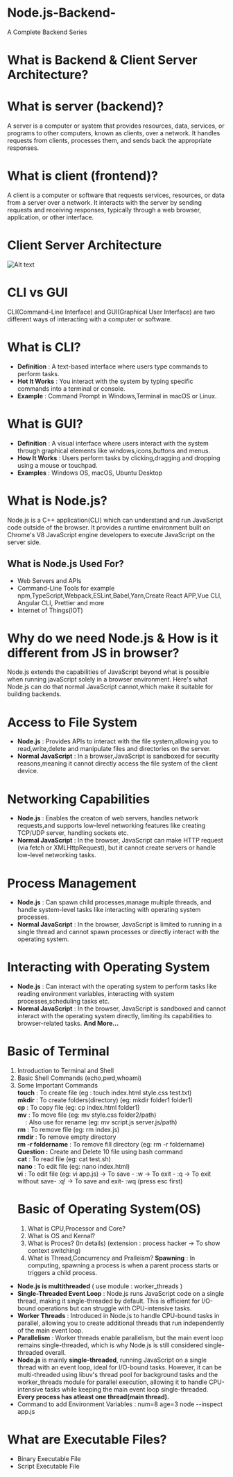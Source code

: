 # Node.js-Backend-
A Complete Backend Series
# What is Backend & Client Server Architecture?
# What is server (backend)?
A server is a computer or system that provides resources, data, services, or programs to other computers, known as clients, over a network. It handles requests from clients, processes them, and sends back the appropriate responses.
# What is client (frontend)?
A client is a computer or software that requests services, resources, or data from a server over a network. It interacts with the server by sending requests and receiving responses, typically through a web browser, application, or other interface.
# Client Server Architecture
![Alt text](https://www.scaler.com/topics/images/client-server-architecture.webp)

# CLI vs GUI
CLI(Command-Line Interface) and GUI(Graphical User Interface) are two different ways of interacting with a computer or software.
# What is CLI?
* **Definition** : A text-based interface where users type commands to perform tasks.
* **Hot It Works** : You interact with the system by typing specific commands into a terminal or 
  console.
* **Example** : Command Prompt in Windows,Terminal in macOS or Linux.
# What is GUI?
* **Definition** : A visual interface where users interact with the system through graphical elements like windows,icons,buttons and menus.
* **How It Works** : Users perform tasks by clicking,dragging and dropping using a mouse or touchpad.
* **Examples** : Windows OS, macOS, Ubuntu Desktop
# What is Node.js?
Node.js is a C++ application(CLI) which can understand and run JavaScript code outside  of the browser. It provides a runtime environment built on Chrome's V8 JavaScript engine developers to execute JavaScript on the server side.
## What is Node.js Used For?
* Web Servers and APIs
* Command-Line Tools for example npm,TypeScript,Webpack,ESLint,Babel,Yarn,Create React APP,Vue CLI, Angular CLI, Prettier and more
* Internet of Things(IOT)
# Why do we need Node.js & How is it different from JS in browser?
Node.js extends the capabilities of JavaScript beyond what is possible when running javaScript solely in a browser environment. Here's what Node.js can do that normal JavaScript cannot,which make it suitable for building backends.
# Access to File System
* **Node.js** : Provides APIs to interact with the file system,allowing you to read,write,delete and manipulate files and directories on the server.
* **Normal JavaScript** : In a browser,JavaScript is sandboxed for security reasons,meaning it cannot directly access the file system of the client device.
# Networking Capabilities
* **Node.js** : Enables the creaton of web servers, handles network requests,and supports low-level networking features like creating TCP/UDP server, handling sockets etc.
* **Normal JavaScript** : In the browser, JavaScript can make HTTP request (via fetch or XMLHttpRequest), but it cannot create servers or handle low-level networking tasks.
# Process Management
* **Node.js** : Can spawn child processes,manage multiple threads, and handle system-level tasks like interacting with operating system processes.
* **Normal JavaScript** : In the browser, JavaScript is limited to running in a single thread and cannot spawn processes or directly interact with the operating system.
# Interacting with Operating System
* **Node.js** : Can interact with the operating system to perform tasks like reading environment variables, interacting with system processes,scheduling tasks etc.
* **Normal JavaScript** : In the browser, JavaScript is sandboxed and cannot interact with the operating system directly, limiting its capabilities to browser-related tasks.
**And More...**
# Basic of Terminal
1. Introduction to Terminal and Shell
2. Basic Shell Commands (echo,pwd,whoami)
3. Some Important Commands<br>
   **touch** : To create file (eg : touch index.html style.css test.txt)<br>
   **mkdir** : To create folders(directory) (eg: mkdir folder1 folder1)<br>
   **cp** : To copy file (eg: cp index.html folder1) <br>
   **mv** : To move file (eg: mv style.css folder2/path) <br>
        `  `  : Also use for rename (eg: mv script.js server.js/path) <br>
   **rm** : To remove file (eg: rm index.js) <br>
   **rmdir** : To remove empty directory <br>
   **rm -r foldername** : To remove fill directory (eg: rm -r foldername)<br>
   **Question :** Create and Delete 10 file using bash command<br>
   **cat** : To read file (eg: cat test.sh)<br>
   **nano** : To edit file (eg: nano index.html)<br>
   **vi** : To edit file (eg: vi app.js) -> To save - :w -> To exit - :q -> To exit without save- :q! -> To save and exit- :wq (press esc first)<br>
   # Basic of Operating System(OS)
    1. What is CPU,Processor and Core?
    2. What is OS and Kernal?
    3. What is Proces? (In details) (extension : process hacker -> To show context switching)
    4. What is Thread,Concurrency and Pralleism?
  **Spawning** : In computing, spawning a process is when a parent process starts or triggers a child process.<br>
* **Node.js is  multithreaded** ( use module : worker_threads ) <br>
* **Single-Threaded Event Loop** : Node.js runs JavaScript code on a single thread, making it single-threaded by default. This is efficient for I/O-bound operations but can struggle with CPU-intensive tasks.<br>
* **Worker Threads** : Introduced in Node.js to handle CPU-bound tasks in parallel, allowing you to create additional threads that run independently of the main event loop.<br>
* **Parallelism** : Worker threads enable parallelism, but the main event loop remains single-threaded, which is why Node.js is still considered single-threaded overall.<br>
* **Node.js** is mainly **single-threaded**, running JavaScript on a single thread with an event loop, ideal for I/O-bound tasks. However, it can be multi-threaded using libuv's thread pool for background tasks and the worker_threads module for parallel execution, allowing it to handle CPU-intensive tasks while keeping the main event loop single-threaded.<br>
**Every process has atleast one thread(main thread).**<br>
* Command to add Environment Variables : num=8 age=3 node --inspect app.js<br>
# What are Executable Files?
* Binary Executable File
* Script Executable File

   
   
